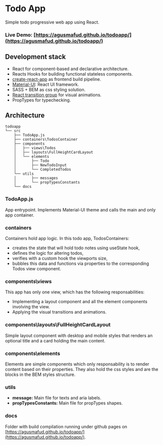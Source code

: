 # Todo App
Simple todo progressive web app using React.
### Live Demo: [https://agusmafud.github.io/todoapp/](https://agusmafud.github.io/todoapp/)

## Development stack
- React for component-based and declarative architecture.
- Reacts Hooks for building functional stateless components.
- [create-react-app](https://github.com/facebook/create-react-app) as frontend build pipeline.
- [Material-UI](https://material-ui.com): React UI framework.
- SASS + BEM as css styling solution.
- [React transition group](https://reactcommunity.org/react-transition-group) for visual animations.
- PropTypes for typechecking.

## Architecture
```
todoapp
└── src
    ├── TodoApp.js
    ├── containers\TodosContainer
    ├── components 
    │   ├── views\Todos
    │   ├── layouts\FullHeightCardLayout
    │   └── elements
    │       ├── Todo
    │       ├── NewTodoInput
    │       └── CompletedTodos
    └── utils
    │       ├── messages
    │       └── propTypesConstants
    └── docs

```
### TodoApp.js
App entrypoint. Implements Material-UI theme and calls the main and only app container.

### containers
Containers hold app logic. In this todo app, TodosContainers: 
* creates the state that will hold todo notes using useState hook,
* defines the logic for altering todos,
* verifies with a custom hook the viewports size,
* bubbles this data and functions via properties to the corresponding Todos view component.

### components\views
This app has only one view, which has the following responsabilities:
* Implementing a layout component and all the element components involving the view.
* Applying the visual transitions and animations.

### components\layouts\FullHeightCardLayout
Simple layout component with desktop and mobile styles that renders an optional title and a card holding the main content.

### components\elements
Elements are simple components which only responsability is to render content based on their properties. They also hold the css styles and are the blocks in the BEM styles structure.

### utils
* **message:** Main file for texts and aria labels.
* **propTypesConstants:** Main file for propTypes shapes.

### docs
Folder with build compilation running under github pages on [https://agusmafud.github.io/todoapp/](https://agusmafud.github.io/todoapp/).
